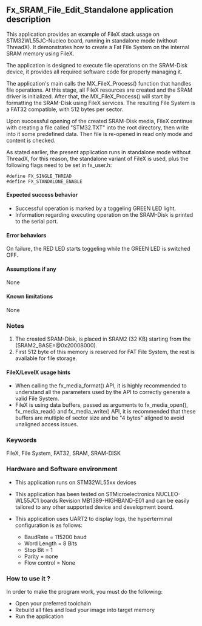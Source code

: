 ## <b>Fx_SRAM_File_Edit_Standalone application description</b>

This application provides an example of FileX stack usage on STM32WL55JC-Nucleo board, running in standalone mode (without ThreadX). It demonstrates how to create a Fat File System on the internal SRAM memory using FileX.

The application is designed to execute file operations on the SRAM-Disk device, it provides all required software code for properly managing it.

The application's main calls the MX_FileX_Process() function that handles file operations. At this stage, all FileX resources are created and the SRAM driver is initialized. After that, the MX_FileX_Process() will start by formatting the SRAM-Disk using FileX services. The resulting File System is a FAT32 compatible, with 512 bytes per sector.

Upon successful opening of the created SRAM-Disk media, FileX continue with creating a file called "STM32.TXT" into the root directory, then write into it some predefined data. Then file is re-opened in read only mode and content is checked.

As stated earlier, the present application runs in standalone mode without ThreadX, for this reason, the standalone variant of FileX is used, plus the following flags need to be set in fx_user.h:

    #define FX_SINGLE_THREAD
    #define FX_STANDALONE_ENABLE

#### <b>Expected success behavior</b>

  - Successful operation is marked by a toggeling GREEN LED light.
  - Information regarding executing operation on the SRAM-Disk is printed to the serial port.

#### <b>Error behaviors</b>

On failure, the RED LED starts toggeling while the GREEN LED is switched OFF.

#### <b>Assumptions if any</b>
None

#### <b>Known limitations</b>
None

### <b>Notes</b>
 1. The created SRAM-Disk, is placed in SRAM2 (32 KB) starting from the (SRAM2_BASE=@0x20008000).
 2. First 512 byte of this memory is reserved for FAT File System, the rest is available for file storage.

#### <b>FileX/LevelX usage hints</b>

- When calling the fx_media_format() API, it is highly recommended to understand all the parameters used by the API to correctly generate a valid File System.
- FileX is using data buffers, passed as arguments to fx_media_open(), fx_media_read() and fx_media_write() API, it is recommended that these buffers are multiple of sector size and be "4 bytes" aligned to avoid unaligned access issues.

### <b>Keywords</b>

FileX, File System, FAT32, SRAM, SRAM-DISK

### <b>Hardware and Software environment</b>

  - This application runs on STM32WL55xx devices
  - This application has been tested on STMicroelectronics NUCLEO-WL55JC1 boards Revision MB1389-HIGHBAND-E01
  and can be easily tailored to any other supported device and development board.

  - This application uses UART2 to display logs, the hyperterminal configuration is as follows:

      - BaudRate = 115200 baud
      - Word Length = 8 Bits
      - Stop Bit = 1
      - Parity = none
      - Flow control = None

###  <b>How to use it ?</b>

In order to make the program work, you must do the following:

 - Open your preferred toolchain
 - Rebuild all files and load your image into target memory
 - Run the application